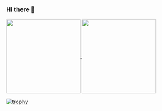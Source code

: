 ### Hi there 👋

<a href="https://github.com/anuraghazra/github-readme-stats">
  <img height=200 align="center" src="https://github-readme-stats-git-main-yamaqos-projects.vercel.app/api?username=yamaqo&theme=merko" />
</a>
<a href="https://github.com/anuraghazra/convoychat">
  <img height=200 align="center" src="https://github-readme-stats-git-main-yamaqos-projects.vercel.app/api/top-langs?username=yamaqo&layout=compact&langs_count=8&card_width=320&theme=merko" />
</a>

<br />

[![trophy](https://github-profile-trophy.vercel.app/?username=yamaqo&title=Commits,Experience&theme=onedark)](https://github.com/ryo-ma/github-profile-trophy)

<!--
- 🔭 I’m currently working on 
- 🌱 I’m currently learning ...
- 👯 I’m looking to collaborate on ...
- 🤔 I’m looking for help with ...
- 💬 Ask me about ...
- 📫 How to reach me: ...
- 😄 Pronouns: ...
- ⚡ Fun fact: ...
--!>
